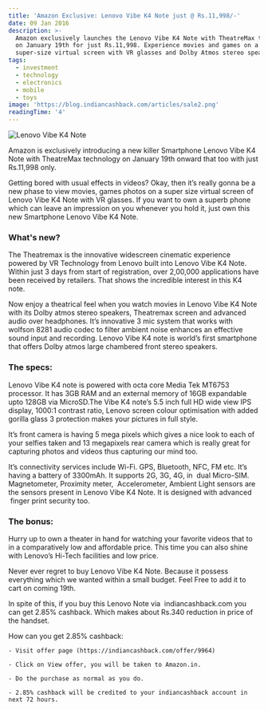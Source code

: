 ```yaml
---
title: 'Amazon Exclusive: Lenovo Vibe K4 Note just @ Rs.11,998/-'
date: 09 Jan 2016
description: >-
  Amazon exclusively launches the Lenovo Vibe K4 Note with TheatreMax technology
  on January 19th for just Rs.11,998. Experience movies and games on a
  super-size virtual screen with VR glasses and Dolby Atmos stereo speakers.
tags:
  - investment
  - technology
  - electronics
  - mobile
  - toys
image: 'https://blog.indiancashback.com/articles/sale2.png'
readingTime: '4'
---
```


![Lenovo Vibe K4 Note](https://blog.indiancashback.com/articles/sale2.png)


Amazon is exclusively introducing a new killer Smartphone Lenovo Vibe K4 Note with TheatreMax technology on January 19th onward that too with just Rs.11,998 only.

Getting bored with usual effects in videos? Okay, then it’s really gonna be a new phase to view movies, games photos on a super size virtual screen of Lenovo Vibe K4 Note with VR glasses. If you want to own a superb phone which can leave an impression on you whenever you hold it, just own this new Smartphone Lenovo Vibe K4 Note.
### **What\'s new?**
The Theatremax is the innovative widescreen cinematic experience powered by VR Technology from Lenovo built into Lenovo Vibe K4 Note. Within just 3 days from start of registration, over 2,00,000 applications have been received by retailers. That shows the incredible interest in this K4 note.

Now enjoy a theatrical feel when you watch movies in Lenovo Vibe K4 Note with its Dolby atmos stereo speakers, Theatremax screen and advanced audio over headphones. It’s innovative 3 mic system that works with wolfson 8281 audio codec to filter ambient noise enhances an effective sound input and recording. Lenovo Vibe K4 note is world’s first smartphone that offers Dolby atmos large chambered front stereo speakers.
### **The specs:**
Lenovo Vibe K4 note is powered with octa core Media Tek MT6753 processor. It has 3GB RAM and an external memory of 16GB expandable upto 128GB via MicroSD.The Vibe K4 note’s 5.5 inch full HD wide view IPS display, 1000:1 contrast ratio, Lenovo screen colour optimisation with added gorilla glass 3 protection makes your pictures in full style.

It’s front camera is having 5 mega pixels which gives a nice look to each of your selfies taken and 13 megapixels rear camera which is really great for capturing photos and videos thus capturing our mind too.

It’s connectivity services include Wi-Fi. GPS, Bluetooth, NFC, FM etc. It’s having a battery of 3300mAh. It supports 2G, 3G, 4G, in  dual Micro-SIM. Magnetometer, Proximity meter,  Accelerometer, Ambient Light sensors are the sensors present in Lenovo Vibe K4 Note. It is designed with advanced  finger print security too.
### The bonus:
Hurry up to own a theater in hand for watching your favorite videos that to in a comparatively low and affordable price. This time you can also shine with Lenovo’s Hi-Tech facilities and low price.

Never ever regret to buy Lenovo Vibe K4 Note. Because it possess everything which we wanted within a small budget. Feel Free to add it to cart on coming 19th.

In spite of this, if you buy this Lenovo Note via  indiancashback.com you can get 2.85% cashback. Which makes about Rs.340 reduction in price of the handset.

How can you get 2.85% cashback:

	- Visit offer page (https://indiancashback.com/offer/9964)

	- Click on View offer, you will be taken to Amazon.in.

	- Do the purchase as normal as you do.

	- 2.85% cashback will be credited to your indiancashback account in next 72 hours.
